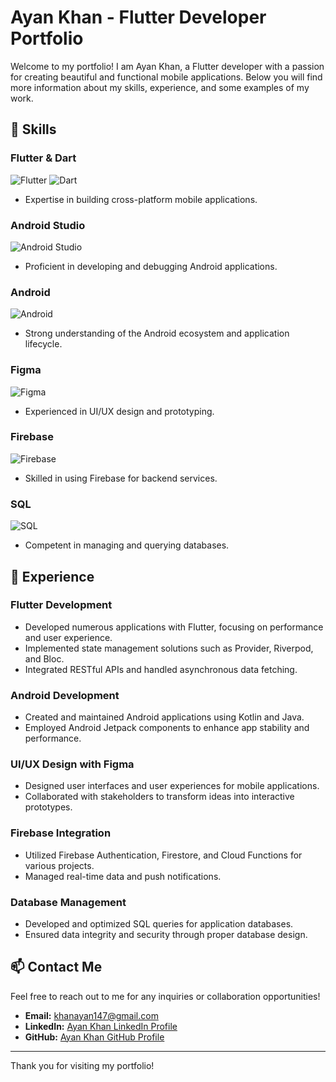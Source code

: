 # Ayan Khan - Flutter Developer Portfolio

Welcome to my portfolio! I am Ayan Khan, a Flutter developer with a passion for creating beautiful and functional mobile applications. Below you will find more information about my skills, experience, and some examples of my work.

## 📱 Skills

### Flutter & Dart
![Flutter](https://img.shields.io/badge/Flutter-02569B?style=for-the-badge&logo=flutter&logoColor=white)
![Dart](https://img.shields.io/badge/Dart-0175C2?style=for-the-badge&logo=dart&logoColor=white)

- Expertise in building cross-platform mobile applications.

### Android Studio
![Android Studio](https://img.shields.io/badge/Android%20Studio-3DDC84?style=for-the-badge&logo=android-studio&logoColor=white)

- Proficient in developing and debugging Android applications.

### Android
![Android](https://img.shields.io/badge/Android-3DDC84?style=for-the-badge&logo=android&logoColor=white)

- Strong understanding of the Android ecosystem and application lifecycle.

### Figma
![Figma](https://img.shields.io/badge/Figma-F24E1E?style=for-the-badge&logo=figma&logoColor=white)

- Experienced in UI/UX design and prototyping.

### Firebase
![Firebase](https://img.shields.io/badge/Firebase-FFCA28?style=for-the-badge&logo=firebase&logoColor=white)

- Skilled in using Firebase for backend services.

### SQL
![SQL](https://img.shields.io/badge/SQL-4479A1?style=for-the-badge&logo=postgresql&logoColor=white)

- Competent in managing and querying databases.

## 💼 Experience

### Flutter Development
- Developed numerous applications with Flutter, focusing on performance and user experience.
- Implemented state management solutions such as Provider, Riverpod, and Bloc.
- Integrated RESTful APIs and handled asynchronous data fetching.
  
### Android Development
- Created and maintained Android applications using Kotlin and Java.
- Employed Android Jetpack components to enhance app stability and performance.

### UI/UX Design with Figma
- Designed user interfaces and user experiences for mobile applications.
- Collaborated with stakeholders to transform ideas into interactive prototypes.

### Firebase Integration
- Utilized Firebase Authentication, Firestore, and Cloud Functions for various projects.
- Managed real-time data and push notifications.

### Database Management
- Developed and optimized SQL queries for application databases.
- Ensured data integrity and security through proper database design.


## 📫 Contact Me
Feel free to reach out to me for any inquiries or collaboration opportunities!

- **Email:** khanayan147@gmail.com
- **LinkedIn:** [Ayan Khan LinkedIn Profile]([https://www.linkedin.com/in/ayankhan](https://www.linkedin.com/in/ayan-khan-592b14b1/))
- **GitHub:** [Ayan Khan GitHub Profile]([https://github.com/ayankhan](https://github.com/AyanKhan2001))

---

Thank you for visiting my portfolio!
